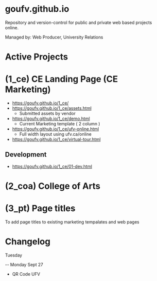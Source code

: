 # goufv.github.io

Repository and version-control for public and private web based projects online.

Managed by:
Web Producer, University Relations

# Active Projects

# (1_ce) CE Landing Page (CE Marketing)

- https://goufv.github.io/1_ce/
- https://goufv.github.io/1_ce/assets.html
    - Submitted assets by vendor
- https://goufv.github.io/1_ce/demo.html
    - Current Marketing template ( 2 column )
- https://goufv.github.io/1_ce/ufv-online.html
    - Full width layout using ufv.ca/online
- https://goufv.github.io/1_ce/virtual-tour.html

## Development

- https://goufv.github.io/1_ce/01-dev.html



# (2_coa) College of Arts


# (3_pt) Page titles

To add page titles to existing marketing tempalates and web pages


# Changelog

Tuesday

-- Monday Sept 27

- QR Code UFV










